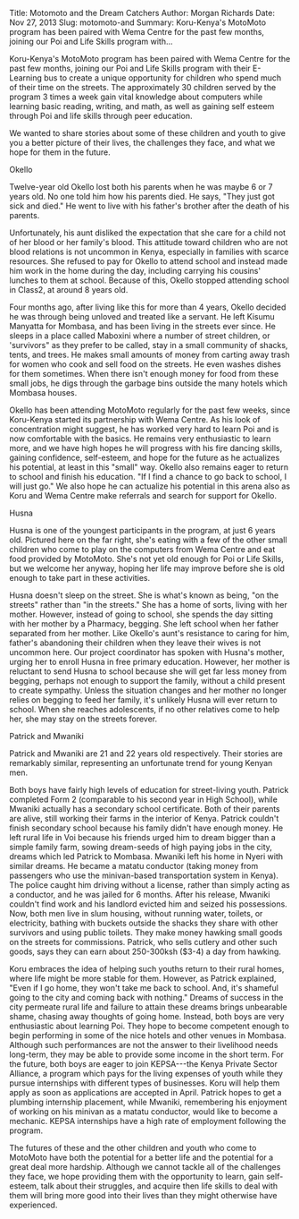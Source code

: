 Title: Motomoto and the Dream Catchers
Author: Morgan Richards
Date: Nov 27, 2013
Slug: motomoto-and
Summary: Koru-Kenya's MotoMoto program has been paired with Wema Centre for the past few months, joining our Poi and Life Skills program with...

Koru-Kenya's MotoMoto program has been paired with Wema Centre for the
past few months, joining our Poi and Life Skills program with their
E-Learning bus to create a unique opportunity for children who spend
much of their time on the streets. The approximately 30 children served
by the program 3 times a week gain vital knowledge about computers while
learning basic reading, writing, and math, as well as gaining self
esteem through Poi and life skills through peer education.

We wanted to share stories about some of these children and youth to
give you a better picture of their lives, the challenges they face, and
what we hope for them in the future.

Okello

Twelve-year old Okello lost both his parents when he was maybe 6 or 7
years old. No one told him how his parents died. He says, "They just got
sick and died." He went to live with his father's brother after the
death of his parents.

Unfortunately, his aunt disliked the expectation that she care for a
child not of her blood or her family's blood. This attitude toward
children who are not blood relations is not uncommon in Kenya,
especially in families with scarce resources. She refused to pay for
Okello to attend school and instead made him work in the home during the
day, including carrying his cousins' lunches to them at school. Because
of this, Okello stopped attending school in Class2, at around 8 years
old.

Four months ago, after living like this for more than 4 years, Okello
decided he was through being unloved and treated like a servant. He left
Kisumu Manyatta for Mombasa, and has been living in the streets ever
since. He sleeps in a place called Maboxini where a number of street
children, or 'survivors" as they prefer to be called, stay in a small
community of shacks, tents, and trees. He makes small amounts of money
from carting away trash for women who cook and sell food on the streets.
He even washes dishes for them sometimes. When there isn't enough money
for food from these small jobs, he digs through the garbage bins outside
the many hotels which Mombasa houses.

Okello has been attending MotoMoto regularly for the past few weeks,
since Koru-Kenya started its partnership with Wema Centre. As his look
of concentration might suggest, he has worked very hard to learn Poi and
is now comfortable with the basics. He remains very enthusiastic to
learn more, and we have high hopes he will progress with his fire
dancing skills, gaining confidence, self-esteem, and hope for the future
as he actualizes his potential, at least in this "small" way. Okello
also remains eager to return to school and finish his education. "If I
find a chance to go back to school, I will just go." We also hope he can
actualize his potential in this arena also as Koru and Wema Centre make
referrals and search for support for Okello.

Husna

Husna is one of the youngest participants in the program, at just 6
years old. Pictured here on the far right, she's eating with a few of
the other small children who come to play on the computers from Wema
Centre and eat food provided by MotoMoto. She's not yet old enough for
Poi or Life Skills, but we welcome her anyway, hoping her life may
improve before she is old enough to take part in these activities.

Husna doesn't sleep on the street. She is what's known as being, "on the
streets" rather than "in the streets." She has a home of sorts, living
with her mother. However, instead of going to school, she spends the day
sitting with her mother by a Pharmacy, begging. She left school when her
father separated from her mother. Like Okello's aunt's resistance to
caring for him, father's abandoning their children when they leave their
wives is not uncommon here. Our project coordinator has spoken with
Husna's mother, urging her to enroll Husna in free primary education.
However, her mother is reluctant to send Husna to school because she
will get far less money from begging, perhaps not enough to support the
family, without a child present to create sympathy. Unless the situation
changes and her mother no longer relies on begging to feed her family,
it's unlikely Husna will ever return to school. When she reaches
adolescents, if no other relatives come to help her, she may stay on the
streets forever.

Patrick and Mwaniki

Patrick and Mwaniki are 21 and 22 years old respectively. Their stories
are remarkably similar, representing an unfortunate trend for young
Kenyan men.

Both boys have fairly high levels of education for street-living youth.
Patrick completed Form 2 (comparable to his second year in High School),
while Mwaniki actually has a secondary school certificate. Both of their
parents are alive, still working their farms in the interior of Kenya.
Patrick couldn't finish secondary school because his family didn't have
enough money. He left rural life in Voi because his friends urged him to
dream bigger than a simple family farm, sowing dream-seeds of high
paying jobs in the city, dreams which led Patrick to Mombasa. Mwaniki
left his home in Nyeri with similar dreams. He became a matatu conductor
(taking money from passengers who use the minivan-based transportation
system in Kenya). The police caught him driving without a license,
rather than simply acting as a conductor, and he was jailed for 6
months. After his release, Mwaniki couldn't find work and his landlord
evicted him and seized his possessions. Now, both men live in slum
housing, without running water, toilets, or electricity, bathing with
buckets outside the shacks they share with other survivors and using
public toilets. They make money hawking small goods on the streets for
commissions. Patrick, who sells cutlery and other such goods, says they
can earn about 250-300ksh ($3-4) a day from hawking.

Koru embraces the idea of helping such youths return to their rural
homes, where life might be more stable for them. However, as Patrick
explained, "Even if I go home, they won't take me back to school. And,
it's shameful going to the city and coming back with nothing." Dreams of
success in the city permeate rural life and failure to attain these
dreams brings unbearable shame, chasing away thoughts of going home.
Instead, both boys are very enthusiastic about learning Poi. They hope
to become competent enough to begin performing in some of the nice
hotels and other venues in Mombasa. Although such performances are not
the answer to their livelihood needs long-term, they may be able to
provide some income in the short term. For the future, both boys are
eager to join KEPSA---the Kenya Private Sector Alliance, a program which
pays for the living expenses of youth while they pursue internships with
different types of businesses. Koru will help them apply as soon as
applications are accepted in April. Patrick hopes to get a plumbing
internship placement, while Mwaniki, remembering his enjoyment of
working on his minivan as a matatu conductor, would like to become a
mechanic. KEPSA internships have a high rate of employment following the
program.

The futures of these and the other children and youth who come to
MotoMoto have both the potential for a better life and the potential for
a great deal more hardship. Although we cannot tackle all of the
challenges they face, we hope providing them with the opportunity to
learn, gain self-esteem, talk about their struggles, and acquire then
life skills to deal with them will bring more good into their lives than
they might otherwise have experienced.

